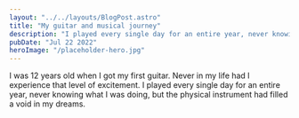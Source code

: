 ```yaml
---
layout: "../../layouts/BlogPost.astro"
title: "My guitar and musical journey"
description: "I played every single day for an entire year, never knowing what I was doing, but the physical instrument had filled a void in my dreams."
pubDate: "Jul 22 2022"
heroImage: "/placeholder-hero.jpg"
---
```


I was 12 years old when I got my first guitar. Never in my life had I experience that level of excitement. I played every single day for an entire year, never knowing what I was doing, but the physical instrument had filled a void in my dreams.